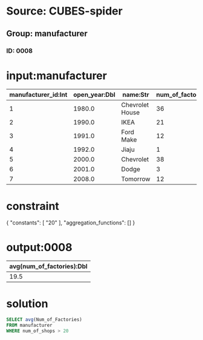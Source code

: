 # Source: CUBES-spider
## Group: manufacturer
### ID: 0008

# input:manufacturer

| manufacturer_id:Int | open_year:Dbl | name:Str | num_of_factories:Int | num_of_shops:Int |
|---|---|---|---|---|
| 1 | 1980.0 | Chevrolet House | 36 | 8 |
| 2 | 1990.0 | IKEA | 21 | 19 |
| 3 | 1991.0 | Ford Make | 12 | 2 |
| 4 | 1992.0 | Jiaju | 1 | 35 |
| 5 | 2000.0 | Chevrolet | 38 | 24 |
| 6 | 2001.0 | Dodge | 3 | 7 |
| 7 | 2008.0 | Tomorrow | 12 | 4 |

# constraint

{
  "constants": [
    "20"
  ],
  "aggregation_functions": []
}

# output:0008

| avg(num_of_factories):Dbl |
|---|
| 19.5 |

# solution

```sql
SELECT avg(Num_of_Factories)
FROM manufacturer
WHERE num_of_shops > 20
```
